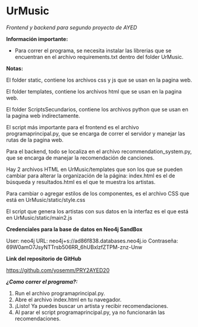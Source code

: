 # UrMusic
*Frontend y backend para segundo proyecto de AYED*

**Información importante:**
- Para correr el programa, se necesita instalar las librerias que se encuentran en el archivo requirements.txt dentro del folder UrMusic. 

**Notas:**

El folder static, contiene los archivos css y js que se usan en la pagina web.

El folder templates, contiene los archivos html que se usan en la pagina web.

El folder ScriptsSecundarios, contiene los archivos python que se usan en la pagina web indirectamente.

El script más importante para el frontend es el archivo programaprincipal.py, que se encarga de correr el servidor y manejar las rutas de la pagina web.

Para el backend, todo se localiza en el archivo recommendation_system.py, que se encarga de manejar la recomendación de canciones.

Hay 2 archivos HTML en UrMusic/templates que son los que se pueden cambiar para alterar la organización de la página:
index.html es el de búsqueda y resultados.html es el que te muestra los artistas.

Para cambiar o agregar estilos de los componentes, es el archivo CSS que está en UrMusic/static/style.css

El script que genera los artistas con sus datos en la interfaz es el que está en UrMusic/static/main2.js

**Credenciales para la base de datos en Neo4j SandBox** 

User: neo4j
URL: neo4j+s://ad86f838.databases.neo4j.io
Contraseña: 69W0amO7JsyNTTrsb506RR_6hUBxlzfZTPM-znz-Unw

**Link del repositorio de GitHub**

https://github.com/yosemm/PRY2AYED20

***¿Como correr el programa?:***

1. Run el archivo programaprincipal.py. 
2. Abre el archivo index.html en tu navegador.
3. ¡Listo! Ya puedes buscar un artista y recibir recomendaciones.
4. Al parar el script programaprincipal.py, ya no funcionarán las recomendaciones. 
